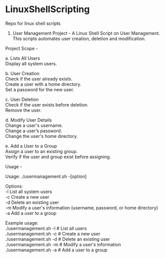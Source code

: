 # LinuxShellScripting
Repo for linux shell scripts

1. User Management Project - A Linux Shell Script on User Management. This scripts automates user creation, deletion and modification. <br>

Project Scope - <br>

a. Lists All Users <br>
    Display all system users.

b. User Creation <br>
    Check if the user already exists. <br>
    Create a user with a home directory. <br>
    Set a password for the new user. <br>

c. User Deletion <br>
    Check if the user exists before deletion. <br>
    Remove the user. <br>

d. Modify User Details <br>
    Change a user's username. <br>
    Change a user’s password. <br>
    Change the user's home directory. <br>

e. Add a User to a Group <br>
    Assign a user to an existing group. <br>
    Verify if the user and group exist before assigning. <br>

Usage - <br>

Usage: ./usermanagement.sh -[option] <br>

Options: <br>
  -l   List all system users <br>
  -c   Create a new user <br>
  -d   Delete an existing user <br>
  -m   Modify a user's information (username, password, or home directory) <br>
  -a   Add a user to a group <br>

Example usage:<br>
  ./usermanagement.sh -l              # List all users <br>
  ./usermanagement.sh -c              # Create a new user <br>
  ./usermanagement.sh -d              # Delete an existing user <br>
  ./usermanagement.sh -m              # Modify a user's information <br>
  ./usermanagement.sh -a              # Add a user to a group <br>

